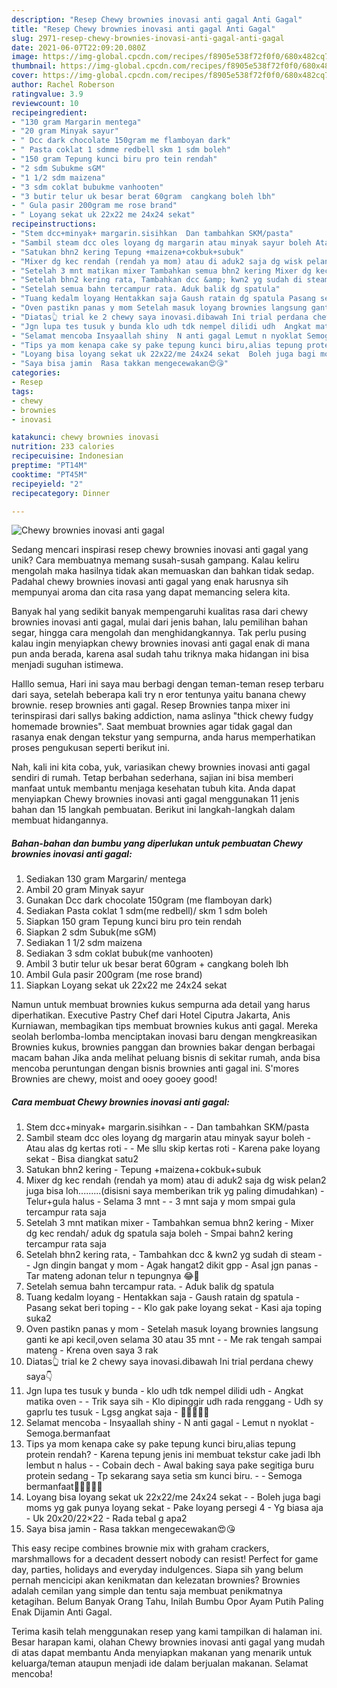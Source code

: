 ```yaml
---
description: "Resep Chewy brownies inovasi anti gagal Anti Gagal"
title: "Resep Chewy brownies inovasi anti gagal Anti Gagal"
slug: 2971-resep-chewy-brownies-inovasi-anti-gagal-anti-gagal
date: 2021-06-07T22:09:20.080Z
image: https://img-global.cpcdn.com/recipes/f8905e538f72f0f0/680x482cq70/chewy-brownies-inovasi-anti-gagal-foto-resep-utama.jpg
thumbnail: https://img-global.cpcdn.com/recipes/f8905e538f72f0f0/680x482cq70/chewy-brownies-inovasi-anti-gagal-foto-resep-utama.jpg
cover: https://img-global.cpcdn.com/recipes/f8905e538f72f0f0/680x482cq70/chewy-brownies-inovasi-anti-gagal-foto-resep-utama.jpg
author: Rachel Roberson
ratingvalue: 3.9
reviewcount: 10
recipeingredient:
- "130 gram Margarin mentega"
- "20 gram Minyak sayur"
- " Dcc dark chocolate 150gram me flamboyan dark"
- " Pasta coklat 1 sdmme redbell skm 1 sdm boleh"
- "150 gram Tepung kunci biru pro tein rendah"
- "2 sdm Subukme sGM"
- "1 1/2 sdm maizena"
- "3 sdm coklat bubukme vanhooten"
- "3 butir telur uk besar berat 60gram  cangkang boleh lbh"
- " Gula pasir 200gram me rose brand"
- " Loyang sekat uk 22x22 me 24x24 sekat"
recipeinstructions:
- "Stem dcc+minyak+ margarin.sisihkan  Dan tambahkan SKM/pasta"
- "Sambil steam dcc oles loyang dg margarin atau minyak sayur boleh Atau alas dg kertas roti  Me sllu skip kertas roti Karena pake loyang sekat Bisa diangkat satu2"
- "Satukan bhn2 kering Tepung +maizena+cokbuk+subuk"
- "Mixer dg kec rendah (rendah ya mom) atau di aduk2 saja dg wisk pelan2 juga bisa loh.........(disisni saya memberikan trik yg paling dimudahkan) Telur+gula halus  Selama 3 mnt  3 mnt saja y mom smpai gula tercampur rata saja"
- "Setelah 3 mnt matikan mixer Tambahkan semua bhn2 kering Mixer dg kec rendah/ aduk dg spatula saja boleh  Smpai bahn2 kering tercampur rata saja"
- "Setelah bhn2 kering rata, Tambahkan dcc &amp; kwn2 yg sudah di steam  Jgn dingin bangat y mom Agak hangat2 dikit gpp Asal jgn panas Tar mateng adonan telur n tepungnya 😂🤣"
- "Setelah semua bahn tercampur rata. Aduk balik dg spatula"
- "Tuang kedalm loyang Hentakkan saja Gaush ratain dg spatula Pasang sekat beri toping  Klo gak pake loyang sekat Kasi aja toping suka2"
- "Oven pastikn panas y mom Setelah masuk loyang brownies langsung ganti ke api kecil,oven selama 30 atau 35 mnt  Me rak tengah sampai mateng Krena oven saya 3 rak"
- "Diatas👆 trial ke 2 chewy saya inovasi.dibawah Ini trial perdana chewy saya👇"
- "Jgn lupa tes tusuk y bunda klo udh tdk nempel dilidi udh  Angkat matika oven  Trik saya sih Klo dipinggir udh rada renggang Udh sy gaprlu tes tusuk Lgsg angkat saja 🤗🤗🤗🤗🤗"
- "Selamat mencoba Insyaallah shiny  N anti gagal Lemut n nyoklat Semoga.bermanfaat"
- "Tips ya mom kenapa cake sy pake tepung kunci biru,alias tepung protein rendah? Karena tepung jenis ini membuat tekstur cake jadi lbh lembut n halus  Cobain dech Awal baking saya pake segitiga buru protein sedang Tp sekarang saya setia sm kunci biru.  Semoga bermanfaat🤗🤗🤗🤗🤗"
- "Loyang bisa loyang sekat uk 22x22/me 24x24 sekat  Boleh juga bagi moms yg gak punya loyang sekat Pake loyang persegi 4 Yg biasa aja  Uk 20x20/22×22 Rada tebal g apa2"
- "Saya bisa jamin  Rasa takkan mengecewakan😍😘"
categories:
- Resep
tags:
- chewy
- brownies
- inovasi

katakunci: chewy brownies inovasi 
nutrition: 233 calories
recipecuisine: Indonesian
preptime: "PT14M"
cooktime: "PT45M"
recipeyield: "2"
recipecategory: Dinner

---
```



![Chewy brownies inovasi anti gagal](https://img-global.cpcdn.com/recipes/f8905e538f72f0f0/680x482cq70/chewy-brownies-inovasi-anti-gagal-foto-resep-utama.jpg)

Sedang mencari inspirasi resep chewy brownies inovasi anti gagal yang unik? Cara membuatnya memang susah-susah gampang. Kalau keliru mengolah maka hasilnya tidak akan memuaskan dan bahkan tidak sedap. Padahal chewy brownies inovasi anti gagal yang enak harusnya sih mempunyai aroma dan cita rasa yang dapat memancing selera kita.

Banyak hal yang sedikit banyak mempengaruhi kualitas rasa dari chewy brownies inovasi anti gagal, mulai dari jenis bahan, lalu pemilihan bahan segar, hingga cara mengolah dan menghidangkannya. Tak perlu pusing kalau ingin menyiapkan chewy brownies inovasi anti gagal enak di mana pun anda berada, karena asal sudah tahu triknya maka hidangan ini bisa menjadi suguhan istimewa.

Halllo semua, Hari ini saya mau berbagi dengan teman-teman resep terbaru dari saya, setelah beberapa kali try n eror tentunya yaitu banana chewy brownie. resep brownies anti gagal. Resep Brownies tanpa mixer ini terinspirasi dari sallys baking addiction, nama aslinya &#34;thick chewy fudgy homemade brownies&#34;. Saat membuat brownies agar tidak gagal dan rasanya enak dengan tekstur yang sempurna, anda harus memperhatikan proses pengukusan seperti berikut ini.


Nah, kali ini kita coba, yuk, variasikan chewy brownies inovasi anti gagal sendiri di rumah. Tetap berbahan sederhana, sajian ini bisa memberi manfaat untuk membantu menjaga kesehatan tubuh kita. Anda dapat menyiapkan Chewy brownies inovasi anti gagal menggunakan 11 jenis bahan dan 15 langkah pembuatan. Berikut ini langkah-langkah dalam membuat hidangannya.

<!--inarticleads1-->

##### Bahan-bahan dan bumbu yang diperlukan untuk pembuatan Chewy brownies inovasi anti gagal:

1. Sediakan 130 gram Margarin/ mentega
1. Ambil 20 gram Minyak sayur
1. Gunakan  Dcc dark chocolate 150gram (me flamboyan dark)
1. Sediakan  Pasta coklat 1 sdm(me redbell)/ skm 1 sdm boleh
1. Siapkan 150 gram Tepung kunci biru pro tein rendah
1. Siapkan 2 sdm Subuk(me sGM)
1. Sediakan 1 1/2 sdm maizena
1. Sediakan 3 sdm coklat bubuk(me vanhooten)
1. Ambil 3 butir telur uk besar berat 60gram + cangkang boleh lbh
1. Ambil  Gula pasir 200gram (me rose brand)
1. Siapkan  Loyang sekat uk 22x22 me 24x24 sekat


Namun untuk membuat brownies kukus sempurna ada detail yang harus diperhatikan. Executive Pastry Chef dari Hotel Ciputra Jakarta, Anis Kurniawan, membagikan tips membuat brownies kukus anti gagal. Mereka seolah berlomba-lomba menciptakan inovasi baru dengan mengkreasikan Brownies kukus, brownies panggan dan brownies bakar dengan berbagai macam bahan Jika anda melihat peluang bisnis di sekitar rumah, anda bisa mencoba peruntungan dengan bisnis brownies anti gagal ini. S&#39;mores Brownies are chewy, moist and ooey gooey good! 

<!--inarticleads2-->

##### Cara membuat Chewy brownies inovasi anti gagal:

1. Stem dcc+minyak+ margarin.sisihkan -  - Dan tambahkan SKM/pasta
1. Sambil steam dcc oles loyang dg margarin atau minyak sayur boleh - Atau alas dg kertas roti -  - Me sllu skip kertas roti - Karena pake loyang sekat - Bisa diangkat satu2
1. Satukan bhn2 kering - Tepung +maizena+cokbuk+subuk
1. Mixer dg kec rendah (rendah ya mom) atau di aduk2 saja dg wisk pelan2 juga bisa loh.........(disisni saya memberikan trik yg paling dimudahkan) - Telur+gula halus  - Selama 3 mnt -  - 3 mnt saja y mom smpai gula tercampur rata saja
1. Setelah 3 mnt matikan mixer - Tambahkan semua bhn2 kering - Mixer dg kec rendah/ aduk dg spatula saja boleh  - Smpai bahn2 kering tercampur rata saja
1. Setelah bhn2 kering rata, - Tambahkan dcc &amp; kwn2 yg sudah di steam -  - Jgn dingin bangat y mom - Agak hangat2 dikit gpp - Asal jgn panas - Tar mateng adonan telur n tepungnya 😂🤣
1. Setelah semua bahn tercampur rata. - Aduk balik dg spatula
1. Tuang kedalm loyang - Hentakkan saja - Gaush ratain dg spatula - Pasang sekat beri toping -  - Klo gak pake loyang sekat - Kasi aja toping suka2
1. Oven pastikn panas y mom - Setelah masuk loyang brownies langsung ganti ke api kecil,oven selama 30 atau 35 mnt -  - Me rak tengah sampai mateng - Krena oven saya 3 rak
1. Diatas👆 trial ke 2 chewy saya inovasi.dibawah Ini trial perdana chewy saya👇
1. Jgn lupa tes tusuk y bunda - klo udh tdk nempel dilidi udh  - Angkat matika oven -  - Trik saya sih - Klo dipinggir udh rada renggang - Udh sy gaprlu tes tusuk - Lgsg angkat saja - 🤗🤗🤗🤗🤗
1. Selamat mencoba - Insyaallah shiny  - N anti gagal - Lemut n nyoklat - Semoga.bermanfaat
1. Tips ya mom kenapa cake sy pake tepung kunci biru,alias tepung protein rendah? - Karena tepung jenis ini membuat tekstur cake jadi lbh lembut n halus -  - Cobain dech - Awal baking saya pake segitiga buru protein sedang - Tp sekarang saya setia sm kunci biru. -  - Semoga bermanfaat🤗🤗🤗🤗🤗
1. Loyang bisa loyang sekat uk 22x22/me 24x24 sekat -  - Boleh juga bagi moms yg gak punya loyang sekat - Pake loyang persegi 4 - Yg biasa aja  - Uk 20x20/22×22 - Rada tebal g apa2
1. Saya bisa jamin  - Rasa takkan mengecewakan😍😘


This easy recipe combines brownie mix with graham crackers, marshmallows for a decadent dessert nobody can resist! Perfect for game day, parties, holidays and everyday indulgences. Siapa sih yang belum pernah mencicipi akan kenikmatan dan kelezatan brownies? Brownies adalah cemilan yang simple dan tentu saja membuat penikmatnya ketagihan. Belum Banyak Orang Tahu, Inilah Bumbu Opor Ayam Putih Paling Enak Dijamin Anti Gagal. 

Terima kasih telah menggunakan resep yang kami tampilkan di halaman ini. Besar harapan kami, olahan Chewy brownies inovasi anti gagal yang mudah di atas dapat membantu Anda menyiapkan makanan yang menarik untuk keluarga/teman ataupun menjadi ide dalam berjualan makanan. Selamat mencoba!
